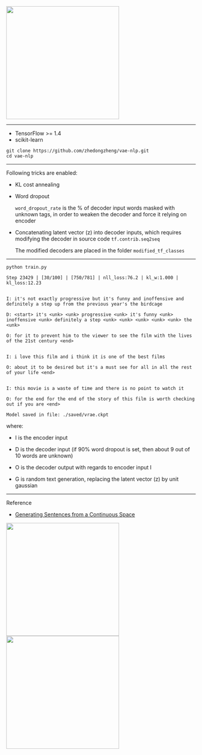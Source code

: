 <img src="https://github.com/zhedongzheng/finch/blob/master/assets/vrae_motivation.png" height='300'>

---
* TensorFlow >= 1.4
* scikit-learn
```
git clone https://github.com/zhedongzheng/vae-nlp.git
cd vae-nlp
```
---
Following tricks are enabled:
* KL cost annealing

* Word dropout

  ```word_dropout_rate``` is the % of decoder input words masked with unknown tags, in order to weaken the decoder and force it relying on encoder

* Concatenating latent vector (z) into decoder inputs, which requires modifying the decoder in source code ```tf.contrib.seq2seq```

  The modified decoders are placed in the folder ``` modified_tf_classes ```
---
``` python train.py ```
```
Step 23429 | [30/100] | [750/781] | nll_loss:76.2 | kl_w:1.000 | kl_loss:12.23 


I: it's not exactly progressive but it's funny and inoffensive and definitely a step up from the previous year's the birdcage

D: <start> it's <unk> <unk> progressive <unk> it's funny <unk> inoffensive <unk> definitely a step <unk> <unk> <unk> <unk> <unk> the <unk>

O: for it to prevent him to the viewer to see the film with the lives of the 21st century <end>


I: i love this film and i think it is one of the best films

O: about it to be desired but it's a must see for all in all the rest of your life <end>


I: this movie is a waste of time and there is no point to watch it

O: for the end for the end of the story of this film is worth checking out if you are <end>

Model saved in file: ./saved/vrae.ckpt
```
where:
* I is the encoder input

* D is the decoder input (if 90% word dropout is set, then about 9 out of 10 words are unknown)

* O is the decoder output with regards to encoder input I

* G is random text generation, replacing the latent vector (z) by unit gaussian

---
Reference
* [Generating Sentences from a Continuous Space](https://arxiv.org/abs/1511.06349)

<img src="https://github.com/zhedongzheng/finch/blob/master/assets/vrae_struct.jpg" height='300'>

<img src="https://github.com/zhedongzheng/finch/blob/master/assets/vrae.png" height="300">
